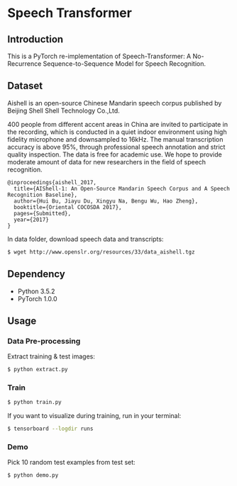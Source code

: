# Speech Transformer

## Introduction

This is a PyTorch re-implementation of Speech-Transformer: A No-Recurrence Sequence-to-Sequence Model for Speech Recognition. 

## Dataset

Aishell is an open-source Chinese Mandarin speech corpus published by Beijing Shell Shell Technology Co.,Ltd.

400 people from different accent areas in China are invited to participate in the recording, which is conducted in a quiet indoor environment using high fidelity microphone and downsampled to 16kHz. The manual transcription accuracy is above 95%, through professional speech annotation and strict quality inspection. The data is free for academic use. We hope to provide moderate amount of data for new researchers in the field of speech recognition.
```
@inproceedings{aishell_2017,
  title={AIShell-1: An Open-Source Mandarin Speech Corpus and A Speech Recognition Baseline},
  author={Hui Bu, Jiayu Du, Xingyu Na, Bengu Wu, Hao Zheng},
  booktitle={Oriental COCOSDA 2017},
  pages={Submitted},
  year={2017}
}
```
In data folder, download speech data and transcripts:

```bash
$ wget http://www.openslr.org/resources/33/data_aishell.tgz
```

## Dependency

- Python 3.5.2
- PyTorch 1.0.0

## Usage
### Data Pre-processing
Extract training & test images:
```bash
$ python extract.py
```

### Train
```bash
$ python train.py
```

If you want to visualize during training, run in your terminal:
```bash
$ tensorboard --logdir runs
```

### Demo
Pick 10 random test examples from test set:
```bash
$ python demo.py
```
